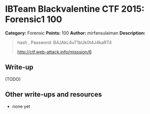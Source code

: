 # IBTeam Blackvalentine CTF 2015: Forensic1 100

**Category:** Forensic
**Points:** 100
**Author:** mirfansulaiman
**Description:**

> hash , Password: B4JAkL4uT1bUk0t4J4kaRT4
>
> http://ctf.web-attack.info/misssion/6

## Write-up

(TODO)

## Other write-ups and resources

* none yet
